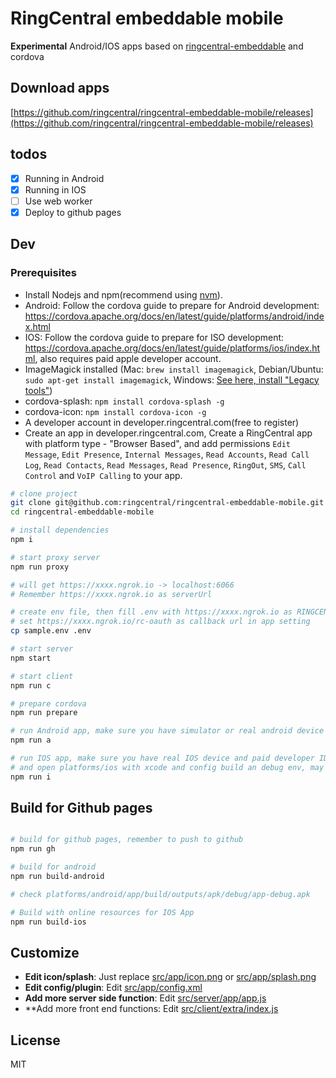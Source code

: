 # RingCentral embeddable mobile

**Experimental** Android/IOS apps based on [ringcentral-embeddable](https://github.com/ringcentral/ringcentral-embeddable) and cordova

## Download apps

[https://github.com/ringcentral/ringcentral-embeddable-mobile/releases](https://github.com/ringcentral/ringcentral-embeddable-mobile/releases)

## todos

- [x] Running in Android
- [x] Running in IOS
- [ ] Use web worker
- [x] Deploy to github pages

## Dev

### Prerequisites

- Install Nodejs and npm(recommend using [nvm](https://github.com/nvm-sh/nvm)).
- Android: Follow the cordova guide to prepare for Android development: https://cordova.apache.org/docs/en/latest/guide/platforms/android/index.html
- IOS: Follow the cordova guide to prepare for ISO development: https://cordova.apache.org/docs/en/latest/guide/platforms/ios/index.html, also requires paid apple developer account.
- ImageMagick installed (Mac: `brew install imagemagick`, Debian/Ubuntu: `sudo apt-get install imagemagick`, Windows: [See here, install "Legacy tools"](http://www.imagemagick.org/script/binary-releases.php#windows))
- cordova-splash: `npm install cordova-splash -g`
- cordova-icon: `npm install cordova-icon -g`
- A developer account in developer.ringcentral.com(free to register)
- Create an app in developer.ringcentral.com, Create a RingCentral app with platform type - "Browser Based", and add permissions `Edit Message`, `Edit Presence`, `Internal Messages`, `Read Accounts`, `Read Call Log`, `Read Contacts`, `Read Messages`, `Read Presence`, `RingOut`, `SMS`, `Call Control` and `VoIP Calling` to your app.

```bash
# clone project
git clone git@github.com:ringcentral/ringcentral-embeddable-mobile.git
cd ringcentral-embeddable-mobile

# install dependencies
npm i

# start proxy server
npm run proxy

# will get https://xxxx.ngrok.io -> localhost:6066
# Remember https://xxxx.ngrok.io as serverUrl

# create env file, then fill .env with https://xxxx.ngrok.io as RINGCENTRAL_APP_SERVER and RINGCENTRAL_CLIENT_ID and RINGCENTRAL_CLIENT_SECRET from your app credentials,
# set https://xxxx.ngrok.io/rc-oauth as callback url in app setting
cp sample.env .env

# start server
npm start

# start client
npm run c

# prepare cordova
npm run prepare

# run Android app, make sure you have simulator or real android device ready
npm run a

# run IOS app, make sure you have real IOS device and paid developer ID ready,
# and open platforms/ios with xcode and config build an debug env, may need set workspace validate to yes
npm run i
```

## Build for Github pages

```bash

# build for github pages, remember to push to github
npm run gh

# build for android
npm run build-android

# check platforms/android/app/build/outputs/apk/debug/app-debug.apk

# Build with online resources for IOS App
npm run build-ios

```

## Customize

- **Edit icon/splash**: Just replace [src/app/icon.png](src/app/icon.png) or [src/app/splash.png](src/app/splash.png)
- **Edit config/plugin**: Edit [src/app/config.xml](src/app/config.xml)
- **Add more server side function**: Edit [src/server/app/app.js](src/server/app/app.js)
- **Add more front end functions: Edit [src/client/extra/index.js](src/client/extra/index.js)

## License

MIT
